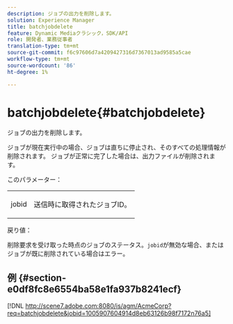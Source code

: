 ```yaml
---
description: ジョブの出力を削除します。
solution: Experience Manager
title: batchjobdelete
feature: Dynamic Mediaクラシック，SDK/API
role: 開発者、業務従事者
translation-type: tm+mt
source-git-commit: f6c97606d7a4209427316d7367013ad9585a5cae
workflow-type: tm+mt
source-wordcount: '86'
ht-degree: 1%

---
```



# batchjobdelete{#batchjobdelete}

ジョブの出力を削除します。

ジョブが現在実行中の場合、ジョブは直ちに停止され、そのすべての処理情報が削除されます。 ジョブが正常に完了した場合は、出力ファイルが削除されます。

このパラメーター：

<table id="simpletable_AACB976615FF4888A0816328DC48DCA3"> 
 <tr class="strow"> 
  <td class="stentry"> <p><span class="codeph"> jobid</span> </p> </td> 
  <td class="stentry"> <p>送信時に取得されたジョブID。 </p></td> 
 </tr> 
</table>

戻り値：

削除要求を受け取った時点のジョブのステータス。`jobid`が無効な場合、またはジョブが既に削除されている場合はエラー。

## 例 {#section-e0df8fc8e6554ba58e1fa937b8241ecf}

[!DNL http://scene7.adobe.com:8080/is/agm/AcmeCorp?req=batchjobdelete&jobid=1005907604914d8eb63126b98f7172n76a5]
